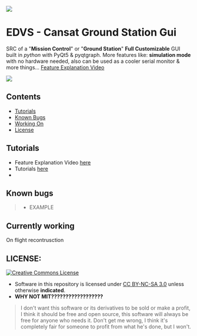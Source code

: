 ![](https://i.imgur.com/rLJG0se.png)

# EDVS - Cansat Ground Station Gui

SRC of a "**Mission Control**" or "**Ground Station**" **Full Customizable** GUI built in *python* with PyQt5 & pyqtgraph. More features like: **simulation mode** with no hardware needed, also can be used as a cooler serial monitor & more things...
[Feature Explanation Video](https://www.youtube.com/@lowgod9010)

![](https://media3.giphy.com/media/v1.Y2lkPTc5MGI3NjExOGJiYzQ3NGFjMWI0MmE5ZjEzMjRjYjM5MTI2YTI3YTY4N2Q1YmU4OSZjdD1n/vXACYcx3Jrt4kkuptc/giphy.gif)

## Contents
* [Tutorials](#tutorials)
* [Known Bugs](#known-bugs)
* [Working On](#currently-working)
* [License](#license)

## Tutorials
* Feature Explanation Video [here](https://www.youtube.com/@lowgod9010)
* Tutorials [here](https://www.youtube.com/@lowgod9010)
* 
## Known bugs
> * EXAMPLE

## Currently working
On flight recontrusction

## LICENSE:
<a rel="license" href="https://creativecommons.org/licenses/by-nc-sa/3.0/"><img alt="Creative Commons License" style="border-width:0" src="https://licensebuttons.net/l/by-nc-sa/4.0/88x31.png" /></a><br />

* Software in this repository is licensed under [CC BY-NC-SA 3.0](https://creativecommons.org/licenses/by-nc-sa/3.0/) unless otherwise **indicated**.
* **WHY NOT MIT??????????????????**
> I don't want this software or its derivatives to be sold or make a profit, I think it should be free and open source, this software will always be free for anyone who needs it. Don't get me wrong, I think it's completely fair for someone to profit from what he's done, but I won't.
